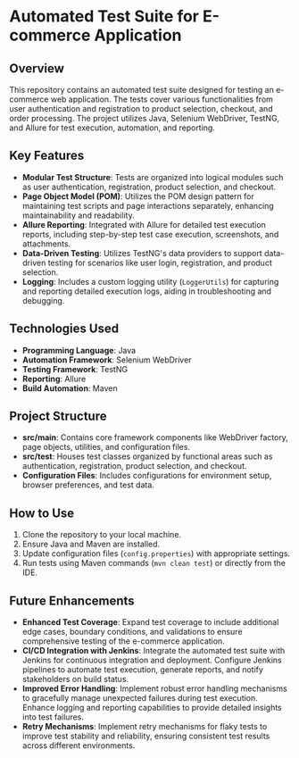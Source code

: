 # Automated Test Suite for E-commerce Application

## Overview
This repository contains an automated test suite designed for testing an e-commerce web application. The tests cover various functionalities from user authentication and registration to product selection, checkout, and order processing. The project utilizes Java, Selenium WebDriver, TestNG, and Allure for test execution, automation, and reporting.

## Key Features
- **Modular Test Structure**: Tests are organized into logical modules such as user authentication, registration, product selection, and checkout.
- **Page Object Model (POM)**: Utilizes the POM design pattern for maintaining test scripts and page interactions separately, enhancing maintainability and readability.
- **Allure Reporting**: Integrated with Allure for detailed test execution reports, including step-by-step test case execution, screenshots, and attachments.
- **Data-Driven Testing**: Utilizes TestNG's data providers to support data-driven testing for scenarios like user login, registration, and product selection.
- **Logging**: Includes a custom logging utility (`LoggerUtils`) for capturing and reporting detailed execution logs, aiding in troubleshooting and debugging.

## Technologies Used
- **Programming Language**: Java
- **Automation Framework**: Selenium WebDriver
- **Testing Framework**: TestNG
- **Reporting**: Allure
- **Build Automation**: Maven

## Project Structure
- **src/main**: Contains core framework components like WebDriver factory, page objects, utilities, and configuration files.
- **src/test**: Houses test classes organized by functional areas such as authentication, registration, product selection, and checkout.
- **Configuration Files**: Includes configurations for environment setup, browser preferences, and test data.

## How to Use
1. Clone the repository to your local machine.
2. Ensure Java and Maven are installed.
3. Update configuration files (`config.properties`) with appropriate settings.
4. Run tests using Maven commands (`mvn clean test`) or directly from the IDE.

## Future Enhancements
- **Enhanced Test Coverage**: Expand test coverage to include additional edge cases, boundary conditions, and validations to ensure comprehensive testing of the e-commerce application.
- **CI/CD Integration with Jenkins**: Integrate the automated test suite with Jenkins for continuous integration and deployment. Configure Jenkins pipelines to automate test execution, generate reports, and notify stakeholders on build status.
- **Improved Error Handling**: Implement robust error handling mechanisms to gracefully manage unexpected failures during test execution. Enhance logging and reporting capabilities to provide detailed insights into test failures.
- **Retry Mechanisms**: Implement retry mechanisms for flaky tests to improve test stability and reliability, ensuring consistent test results across different environments.

